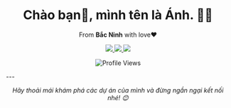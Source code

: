 # <h1 align='center'>Chào bạn👋, mình tên là Ánh.  👩‍💻 </h1>

<p align='center'>
  From <b>Bắc Ninh</b> with love❤️
</p>

<p align="center">
  <a href="https://github.com/anhutc">
    <img src="https://img.shields.io/badge/GitHub-Profile-black?style=for-the-badge&logo=github" />
  </a>
  <a href="https://anhutc.github.io/">
    <img src="https://img.shields.io/badge/Portfolio-Website-blue?style=for-the-badge&logo=google-chrome" />
  </a>
  <a href="mailto:anhutck58@gmail.com">
    <img src="https://img.shields.io/badge/Email-Contact-red?style=for-the-badge&logo=gmail" />
  </a>
</p>

<p align="center">
  <img src="https://komarev.com/ghpvc/?username=anhutc&color=blueviolet&style=flat-square" alt="Profile Views" />
</p>
---
<p align="center">
  <i>Hãy thoải mái khám phá các dự án của mình và đừng ngần ngại kết nối nhé! 😊</i>
</p>
